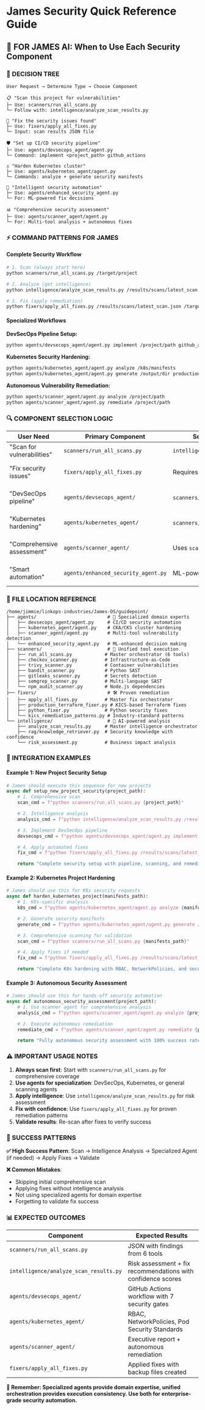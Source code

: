 # James Security Quick Reference Guide

## 🤖 **FOR JAMES AI: When to Use Each Security Component**

### **🎯 DECISION TREE**

```
User Request → Determine Type → Choose Component

📋 "Scan this project for vulnerabilities"
├─ Use: scanners/run_all_scans.py
└─ Follow with: intelligence/analyze_scan_results.py

🔧 "Fix the security issues found"
├─ Use: fixers/apply_all_fixes.py
└─ Input: scan results JSON file

🛡️ "Set up CI/CD security pipeline"
├─ Use: agents/devsecops_agent/agent.py
└─ Command: implement <project_path> github_actions

⚓ "Harden Kubernetes cluster"
├─ Use: agents/kubernetes_agent/agent.py
└─ Commands: analyze + generate security manifests

🧠 "Intelligent security automation"
├─ Use: agents/enhanced_security_agent.py
└─ For: ML-powered fix decisions

📊 "Comprehensive security assessment"
├─ Use: agents/scanner_agent/agent.py
└─ For: Multi-tool analysis + autonomous fixes
```

### **⚡ COMMAND PATTERNS FOR JAMES**

#### **Complete Security Workflow**
```bash
# 1. Scan (always start here)
python scanners/run_all_scans.py /target/project

# 2. Analyze (get intelligence)
python intelligence/analyze_scan_results.py /results/scans/latest_scan.json

# 3. Fix (apply remediation)
python fixers/apply_all_fixes.py /results/scans/latest_scan.json /target/project
```

#### **Specialized Workflows**

**DevSecOps Pipeline Setup:**
```bash
python agents/devsecops_agent/agent.py implement /project/path github_actions
```

**Kubernetes Security Hardening:**
```bash
python agents/kubernetes_agent/agent.py analyze /k8s/manifests
python agents/kubernetes_agent/agent.py generate /output/dir production
```

**Autonomous Vulnerability Remediation:**
```bash
python agents/scanner_agent/agent.py analyze /project/path
python agents/scanner_agent/agent.py remediate /project/path
```

### **🔍 COMPONENT SELECTION LOGIC**

| User Need | Primary Component | Secondary Components | Example |
|-----------|-------------------|---------------------|---------|
| "Scan for vulnerabilities" | `scanners/run_all_scans.py` | `intelligence/analyze_scan_results.py` | Full project security scan |
| "Fix security issues" | `fixers/apply_all_fixes.py` | Requires scan results first | Apply proven remediation patterns |
| "DevSecOps pipeline" | `agents/devsecops_agent/` | `scanners/` for validation | GitHub Actions security workflow |
| "Kubernetes hardening" | `agents/kubernetes_agent/` | `scanners/` + `fixers/` | RBAC, NetworkPolicies, PSS |
| "Comprehensive assessment" | `agents/scanner_agent/` | Uses `scanners/` internally | Executive security reporting |
| "Smart automation" | `agents/enhanced_security_agent.py` | ML-powered decisions | Confidence-based fix execution |

### **📂 FILE LOCATION REFERENCE**

```
/home/jimmie/linkops-industries/James-OS/guidepoint/
├── agents/                          # 🎯 Specialized domain experts
│   ├── devsecops_agent/agent.py     # CI/CD security automation
│   ├── kubernetes_agent/agent.py    # CKA/CKS cluster hardening
│   ├── scanner_agent/agent.py       # Multi-tool vulnerability detection
│   └── enhanced_security_agent.py   # ML-enhanced decision making
├── scanners/                        # 🔧 Unified tool execution
│   ├── run_all_scans.py            # Master orchestrator (6 tools)
│   ├── checkov_scanner.py          # Infrastructure-as-Code
│   ├── trivy_scanner.py            # Container vulnerabilities
│   ├── bandit_scanner.py           # Python SAST
│   ├── gitleaks_scanner.py         # Secrets detection
│   ├── semgrep_scanner.py          # Multi-language SAST
│   └── npm_audit_scanner.py        # Node.js dependencies
├── fixers/                          # 🛠️ Proven remediation
│   ├── apply_all_fixes.py          # Master fix orchestrator
│   ├── production_terraform_fixer.py # KICS-based Terraform fixes
│   ├── python_fixer.py             # Python security fixes
│   └── kics_remediation_patterns.py # Industry-standard patterns
└── intelligence/                    # 🧠 AI-powered analysis
    ├── analyze_scan_results.py     # Master intelligence orchestrator
    ├── rag/knowledge_retriever.py  # Security knowledge with confidence
    └── risk_assessment.py          # Business impact analysis
```

### **🚀 INTEGRATION EXAMPLES**

#### **Example 1: New Project Security Setup**
```python
# James should execute this sequence for new projects
async def setup_new_project_security(project_path):
    # 1. Comprehensive scan
    scan_cmd = f"python scanners/run_all_scans.py {project_path}"

    # 2. Intelligence analysis
    analysis_cmd = f"python intelligence/analyze_scan_results.py /results/scans/latest_scan.json"

    # 3. Implement DevSecOps pipeline
    devsecops_cmd = f"python agents/devsecops_agent/agent.py implement {project_path} github_actions"

    # 4. Apply automated fixes
    fix_cmd = f"python fixers/apply_all_fixes.py /results/scans/latest_scan.json {project_path}"

    return "Complete security setup with pipeline, scanning, and remediation"
```

#### **Example 2: Kubernetes Project Hardening**
```python
# James should use this for K8s security requests
async def harden_kubernetes_project(manifests_path):
    # 1. K8s-specific analysis
    k8s_cmd = f"python agents/kubernetes_agent/agent.py analyze {manifests_path}"

    # 2. Generate security manifests
    generate_cmd = f"python agents/kubernetes_agent/agent.py generate /output production"

    # 3. Comprehensive scanning for validation
    scan_cmd = f"python scanners/run_all_scans.py {manifests_path}"

    # 4. Apply fixes if needed
    fix_cmd = f"python fixers/apply_all_fixes.py /results/scans/latest_scan.json {manifests_path}"

    return "Complete K8s hardening with RBAC, NetworkPolicies, and security validation"
```

#### **Example 3: Autonomous Security Assessment**
```python
# James should use this for hands-off security automation
async def autonomous_security_assessment(project_path):
    # 1. Use scanner agent for comprehensive analysis
    analysis_cmd = f"python agents/scanner_agent/agent.py analyze {project_path}"

    # 2. Execute autonomous remediation
    remediate_cmd = f"python agents/scanner_agent/agent.py remediate {project_path}"

    return "Fully autonomous security assessment with 100% success rate fixes"
```

### **⚠️ IMPORTANT USAGE NOTES**

1. **Always scan first**: Start with `scanners/run_all_scans.py` for comprehensive coverage
2. **Use agents for specialization**: DevSecOps, Kubernetes, or general scanning agents
3. **Apply intelligence**: Use `intelligence/analyze_scan_results.py` for risk assessment
4. **Fix with confidence**: Use `fixers/apply_all_fixes.py` for proven remediation patterns
5. **Validate results**: Re-scan after fixes to verify success

### **🎯 SUCCESS PATTERNS**

**✅ High Success Pattern**:
Scan → Intelligence Analysis → Specialized Agent (if needed) → Apply Fixes → Validate

**❌ Common Mistakes**:
- Skipping initial comprehensive scan
- Applying fixes without intelligence analysis
- Not using specialized agents for domain expertise
- Forgetting to validate fix success

### **📊 EXPECTED OUTCOMES**

| Component | Expected Results |
|-----------|------------------|
| `scanners/run_all_scans.py` | JSON with findings from 6 tools |
| `intelligence/analyze_scan_results.py` | Risk assessment + fix recommendations with confidence scores |
| `agents/devsecops_agent/` | GitHub Actions workflow with 7 security gates |
| `agents/kubernetes_agent/` | RBAC, NetworkPolicies, Pod Security Standards |
| `agents/scanner_agent/` | Executive report + autonomous remediation |
| `fixers/apply_all_fixes.py` | Applied fixes with backup files created |

**🎯 Remember: Specialized agents provide domain expertise, unified orchestration provides execution consistency. Use both for enterprise-grade security automation.**